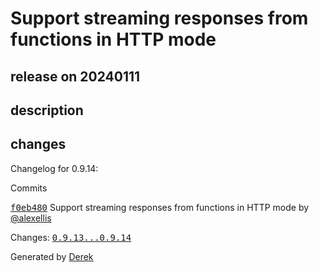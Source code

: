 # Support streaming responses from functions in HTTP mode

## release on 20240111

## description

## changes

Changelog for 0.9.14:

Commits

<a class="commit-link" data-hovercard-type="commit" data-hovercard-url="https://github.com/openfaas/of-watchdog/commit/f0eb4802ef5700c4acd7e20c2fb03aa80d6c24ae/hovercard" href="https://github.com/openfaas/of-watchdog/commit/f0eb4802ef5700c4acd7e20c2fb03aa80d6c24ae"><tt>f0eb480</tt></a> Support streaming responses from functions in HTTP mode by <a class="user-mention notranslate" data-hovercard-type="user" data-hovercard-url="/users/alexellis/hovercard" data-octo-click="hovercard-link-click" data-octo-dimensions="link_type:self" href="https://github.com/alexellis">@alexellis</a>

Changes: <a class="commit-link" href="https://github.com/openfaas/of-watchdog/compare/0.9.13...0.9.14"><tt>0.9.13...0.9.14</tt></a>

Generated by <a href="https://github.com/alexellis/derek/">Derek</a>


